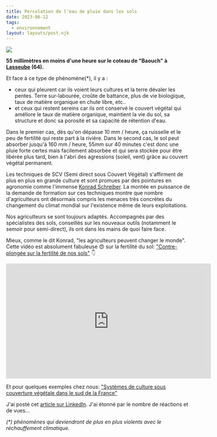 ```yaml
---
title: Percolation de l'eau de pluie dans les sols
date: 2023-06-12
tags:
  - environnement
layout: layouts/post.njk
---
```


<div class="flex justify-center">
  <img class="max-w-xs post-img" src="/static/img/pluviometre-low-tech.jpg">
</div>

**55 millimètres en moins d'une heure sur le coteau de "Baouch" à [Lasseube](https://www.google.com/maps/place/64290+Lasseube/@43.2117854,-0.5266542,10990m/data=!3m1!1e3!4m6!3m5!1s0xd56524334209a91:0xe0feb766093722cb!8m2!3d43.2246359!4d-0.482107!16s%2Fm%2F03qlvhl?entry=ttu) (64).**

Et face à ce type de phénomène(*), il y a :
- ceux qui pleurent car ils voient leurs cultures et la terre dévaler les pentes. Terre sur-labourée, croûte de battance, plus de vie biologique, taux de matière organique en chute libre, etc..
- et ceux qui restent sereins car ils ont conservé le couvert végétal qui améliore le taux de matière organique, maintient la vie du sol, sa structure et donc sa porosité et sa capacité de rétention d'eau.

Dans le premier cas, dès qu'on dépasse 10 mm / heure, ça ruisselle et le peu de fertilité qui reste part à la rivière.
Dans le second cas, le sol peut absorber jusqu'à 160 mm / heure, 55mm sur 40 minutes c'est donc une pluie forte certes mais facilement absorbée et qui sera stockée pour être libérée plus tard, bien à l'abri des agressions (soleil, vent) grâce au couvert végétal permanent.

Les techniques de SCV (Semi direct sous Couvert Végétal) s'affirment de plus en plus en grande culture et sont promues par des pointures en agronomie comme l'immense [Konrad Schreiber](https://www.linkedin.com/in/konrad-schreiber-b9508742/).
La montée en puissance de la demande de formation sur ces techniques montre que nombre d'agriculteurs ont désormais compris les menaces très concrètes du changement du climat mondial sur l'existence même de leurs exploitations.

Nos agriculteurs se sont toujours adaptés. Accompagnés par des spécialistes des sols, conseillés sur les nouveaux outils (notamment le semoir pour semi-direct), ils ont dans les mains de quoi faire face.

Mieux, comme le dit Konrad, "les agriculteurs peuvent changer le monde".
Cette vidéo est absolument fabuleuse 😍 sur la fertilité du sol: ["Contre-plongée sur la fertilité de nos sols"](https://www.youtube.com/watch?v=BaAIkS2_d6Y&ab_channel=VerdeTerreProduction) 👇

<div class="flex justify-center">
  <iframe width="560" height="315" src="https://www.youtube.com/embed/BaAIkS2_d6Y" title="YouTube video player" frameborder="0" allow="accelerometer; autoplay; clipboard-write; encrypted-media; gyroscope; picture-in-picture; web-share" allowfullscreen></iframe>
</div>

Et pour quelques exemples chez nous: ["Systèmes de culture sous couverture végétale dans le sud de la France"](https://www.youtube.com/watch?v=Jbd93AslSQM&ab_channel=VerdeTerreProduction) 

J'ai posté cet [article sur LinkedIn](https://www.linkedin.com/feed/update/urn:li:activity:7073934256426606592/). J'ai étonné par le nombre de réactions et de vues...

_(*) phénomènes qui deviendront de plus en plus violents avec le réchauffement climatique._